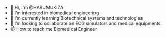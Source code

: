 - 👋 Hi, I’m @HARUMUKIZA
- 👀 I’m interested in biomedical engineering
- 🌱 I’m currently learning Biotechnical systems and technologies
- 💞️ I’m looking to collaborate on ECG simulators and medical equipments
- 📫 How to reach me Biomedical Engineer

<!---
HARUMUKIZA/HARUMUKIZA is a ✨ special ✨ repository because its `README.md` (this file) appears on your GitHub profile.
You can click the Preview link to take a look at your changes.
--->


